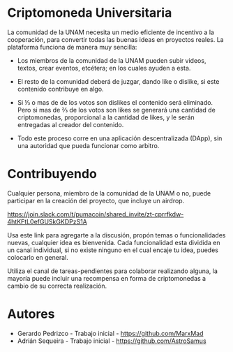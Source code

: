 
# Criptomoneda Universitaria

La comunidad de la UNAM necesita un medio eficiente de incentivo a la cooperación, para convertir todas las buenas ideas en proyectos reales. La plataforma funciona de manera muy sencilla:

* Los miembros de la comunidad de la UNAM pueden subir videos, textos, crear eventos, etcétera; en los cuales ayuden a esta.

* El resto de la comunidad deberá de juzgar, dando like o dislike, si este contenido contribuye en algo.

* Si ⅓ o mas de de los votos son dislikes el contenido será eliminado. Pero si mas de ⅔ de los votos son likes se generará una cantidad de criptomonedas, proporcional a la cantidad de likes, y le serán entregadas al creador del contenido.
 
* Todo este proceso corre en una aplicación descentralizada (DApp), sin una autoridad que pueda funcionar como arbitro.

# Contribuyendo

Cualquier persona, miembro de la comunidad de la UNAM o no, puede participar en la creación del proyecto, que incluye un airdrop.

https://join.slack.com/t/pumacoin/shared_invite/zt-cprrfkdw-4htKFtL0efGUSkGKDPzS1A

Usa este link para agregarte a la discusión, propón temas o funcionalidades nuevas, cualquier idea es bienvenida. Cada funcionalidad esta dividida en un canal individual, si no existe ninguno en el cual encaje tu idea, puedes colocarlo en general.

Utiliza el canal de tareas-pendientes para colaborar realizando alguna, la mayoría puede incluir una recompensa en forma de criptomonedas a cambio de su correcta realización.

# Autores
* Gerardo Pedrizco - Trabajo inicial - https://github.com/MarxMad
* Adrián Sequeira - Trabajo inicial - https://github.com/AstroSamus
